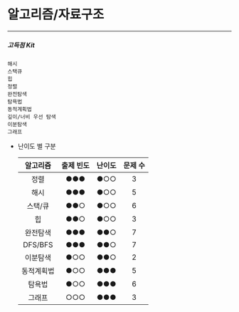 # 알고리즘/자료구조
* * *
##### 고득점 Kit

	해시
	스택큐
	힙
	정렬
	완전탐색
	탐욕법
	동적계획법
	깊이/너비 우선 탐색
	이분탐색
	그래프


* 난이도 별 구분
	
	|  알고리즘  | 출제 빈도 | 난이도 | 문제 수 |
	|:----------:|:---------:|:------:|:-------:|
	|    정렬    |    ●●●    |  ●○○   |    3    |
	|    해시    |    ●●●    |  ●○○   | 5        |
	|  스택/큐   |    ●●○    |  ●○○   |  6       |
	|     힙     |    ●●○    |  ●○○   |    3     |
	|  완전탐색  |    ●●●    |  ●●○   |  7       |
	|  DFS/BFS   |    ●●●    |  ●●○   |    7     |
	|  이분탐색  |    ●○○    |  ●●○   |     2    |
	| 동적계획법 |    ●○○    |  ●●●   |     5    |
	|   탐욕법   |    ●○○    |  ●●●   |     6    |
	|   그래프   |    ○○○    |  ●●●   |      3   |
